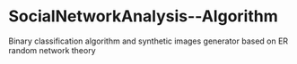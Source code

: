 # SocialNetworkAnalysis--Algorithm
Binary classification algorithm and synthetic images generator based on ER random network theory
